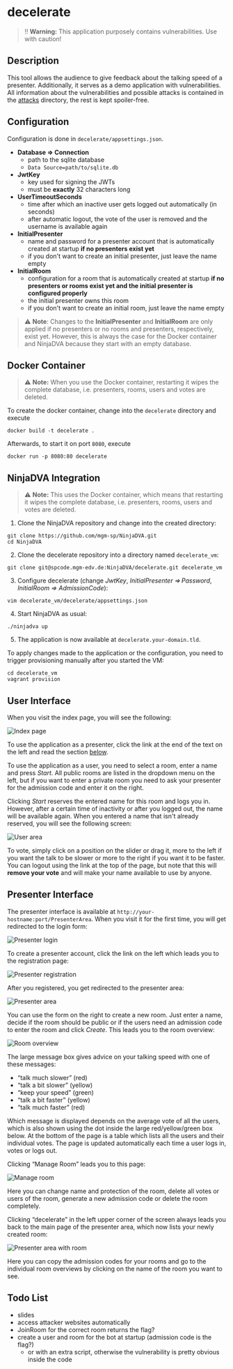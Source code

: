 decelerate
==========
> :bangbang: **Warning:** This application purposely contains vulnerabilities. Use with caution!

## Description
This tool allows the audience to give feedback about the talking speed of a presenter.
Additionally, it serves as a demo application with vulnerabilities.
All information about the vulnerabilities and possible attacks is contained in the [attacks](attacks) directory,
the rest is kept spoiler-free.

## Configuration
Configuration is done in `decelerate/appsettings.json`.
* **Database ⇒ Connection**
    * path to the sqlite database
    * `Data Source=path/to/sqlite.db`
* **JwtKey**
  * key used for signing the JWTs
  * must be **exactly** 32 characters long
* **UserTimeoutSeconds**
  * time after which an inactive user gets logged out automatically (in seconds)
  * after automatic logout, the vote of the user is removed and the username is available again
* **InitialPresenter**
  * name and password for a presenter account that is automatically created at startup **if no presenters exist
    yet**
  * if you don't want to create an initial presenter, just leave the name empty
* **InitialRoom**
  * configuration for a room that is automatically created at startup **if no presenters or rooms exist yet and
    the initial presenter is configured properly**
  * the initial presenter owns this room
  * if you don't want to create an initial room, just leave the name empty

> :warning: **Note**: Changes to the **InitialPresenter** and **InitialRoom** are only applied if no presenters
> or no rooms and presenters, respectively, exist yet.
> However, this is always the case for the Docker container and NinjaDVA because they start with an empty
> database.

## Docker Container
> :warning: **Note:** When you use the Docker container, restarting it wipes the complete database, i.e.
> presenters, rooms, users and votes are deleted.

To create the docker container, change into the `decelerate` directory and execute
```
docker build -t decelerate .
```

Afterwards, to start it on port `8080`, execute
```
docker run -p 8080:80 decelerate
```

## NinjaDVA Integration
> :warning: **Note:** This uses the Docker container, which means that restarting it wipes the complete database,
> i.e. presenters, rooms, users and votes are deleted.

1. Clone the NinjaDVA repository and change into the created directory:
```shell
git clone https://github.com/mgm-sp/NinjaDVA.git
cd NinjaDVA
```
2. Clone the decelerate repository into a directory named `decelerate_vm`:
```shell
git clone git@spcode.mgm-edv.de:NinjaDVA/decelerate.git decelerate_vm
```
3. Configure decelerate (change *JwtKey*, *InitialPresenter ⇒ Password*, *InitialRoom ⇒ AdmissionCode*):
```shell
vim decelerate_vm/decelerate/appsettings.json
```
4. Start NinjaDVA as usual:
```shell
./ninjadva up
```
5. The application is now available at `decelerate.your-domain.tld`.

To apply changes made to the application or the configuration, you need to trigger provisioning manually after
you started the VM:
```shell
cd decelerate_vm
vagrant provision
```

## User Interface
When you visit the index page, you will see the following:

![Index page](screenshots/homepage.png)

To use the application as a presenter, click the link at the end of the text on the left and read the section
[below](#presenter-interface).

To use the application as a user, you need to select a room, enter a name and press *Start*.
All public rooms are listed in the dropdown menu on the left, but if you want to enter a private room you need to
ask your presenter for the admission code and enter it on the right.

Clicking *Start* reserves the entered name for this room and logs you in.
However, after a certain time of inactivity or after you logged out, the name will be available again.
When you entered a name that isn't already reserved, you will see the following screen:

![User area](screenshots/userarea.png)

To vote, simply click on a position on the slider or drag it, more to the left if you want the talk to be slower
or more to the right if you want it to be faster.
You can logout using the link at the top of the page, but note that this will **remove your vote** and will make
your name available to use by anyone.

## Presenter Interface
The presenter interface is available at `http://your-hostname:port/PresenterArea`. 
When you visit it for the first time, you will get redirected to the login form:

![Presenter login](screenshots/presenterarea_login.png)

To create a presenter account, click the link on the left which leads you to the registration page:

![Presenter registration](screenshots/presenterarea_registration.png)

After you registered, you get redirected to the presenter area:

![Presenter area](screenshots/presenterarea.png)

You can use the form on the right to create a new room. Just enter a name, decide if the room should be public or
if the users need an admission code to enter the room and click *Create*.
This leads you to the room overview:

![Room overview](screenshots/presenterarea_room.png)

The large message box gives advice on your talking speed with one of these messages:
* “talk much slower” (red)
* “talk a bit slower” (yellow)
* “keep your speed” (green)
* “talk a bit faster” (yellow)
* “talk much faster” (red)

Which message is displayed depends on the average vote of all the users, which is also shown using the dot inside
the large red/yellow/green box below.
At the bottom of the page is a table which lists all the users and their individual votes.
The page is updated automatically each time a user logs in, votes or logs out.

Clicking “Manage Room” leads you to this page:

![Manage room](screenshots/presenterarea_manageroom.png)

Here you can change name and protection of the room, delete all votes or users of the room, generate a new
admission code or delete the room completely.

Clicking “decelerate” in the left upper corner of the screen always leads you back to the main page of the
presenter area, which now lists your newly created room:

![Presenter area with room](screenshots/presenterarea_withroom.png)

Here you can copy the admission codes for your rooms and go to the individual room overviews by clicking on the
name of the room you want to see.

## Todo List
* slides
* access attacker websites automatically
* JoinRoom for the correct room returns the flag?
* create a user and room for the bot at startup (admission code is the flag?)
  * or with an extra script, otherwise the vulnerability is pretty obvious inside the code
